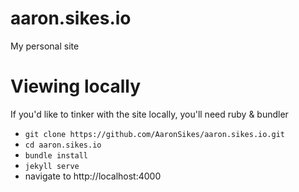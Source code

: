# aaron.sikes.io
My personal site

# Viewing locally
If you'd like to tinker with the site locally, you'll need ruby & bundler
- `git clone https://github.com/AaronSikes/aaron.sikes.io.git`
- `cd aaron.sikes.io`
- `bundle install`
- `jekyll serve`
- navigate to http://localhost:4000
